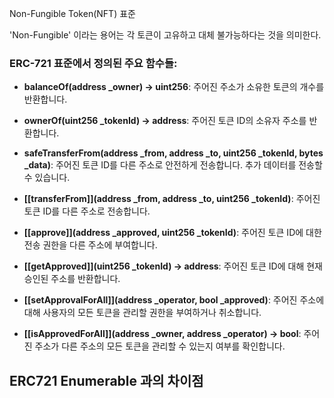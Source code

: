 Non-Fungible Token(NFT) 표준

'Non-Fungible' 이라는 용어는 각 토큰이 고유하고 대체 불가능하다는 것을 의미한다.

### ERC-721 표준에서 정의된 주요 함수들:

- **balanceOf(address _owner) → uint256**: 주어진 주소가 소유한 토큰의 개수를 반환합니다.

- **ownerOf(uint256 _tokenId) → address**: 주어진 토큰 ID의 소유자 주소를 반환합니다.

- **safeTransferFrom(address _from, address _to, uint256 _tokenId, bytes _data)**: 주어진 토큰 ID를 다른 주소로 안전하게 전송합니다. 추가 데이터를 전송할 수 있습니다.

- **[[transferFrom]](address _from, address _to, uint256 _tokenId)**: 주어진 토큰 ID를 다른 주소로 전송합니다.

- **[[approve]](address _approved, uint256 _tokenId)**: 주어진 토큰 ID에 대한 전송 권한을 다른 주소에 부여합니다.
  
- **[[getApproved]](uint256 _tokenId) → address**: 주어진 토큰 ID에 대해 현재 승인된 주소를 반환합니다.
  
- **[[setApprovalForAll]](address _operator, bool _approved)**: 주어진 주소에 대해 사용자의 모든 토큰을 관리할 권한을 부여하거나 취소합니다.

  
- **[[isApprovedForAll]](address _owner, address _operator) → bool**: 주어진 주소가 다른 주소의 모든 토큰을 관리할 수 있는지 여부를 확인합니다.


## ERC721 Enumerable 과의 차이점
